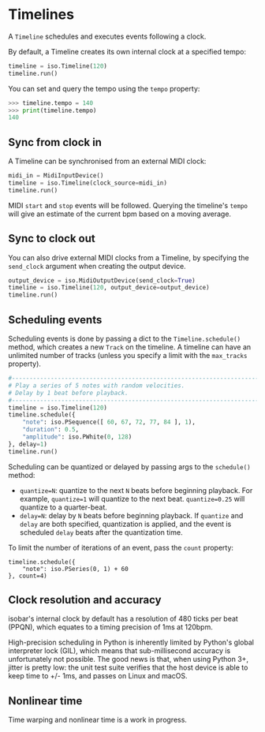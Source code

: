 # Timelines

A `Timeline` schedules and executes events following a clock.

By default, a Timeline creates its own internal clock at a specified tempo:

```python
timeline = iso.Timeline(120)
timeline.run()
```

You can set and query the tempo using the `tempo` property:

```python
>>> timeline.tempo = 140
>>> print(timeline.tempo)
140
```

## Sync from clock in

A Timeline can be synchronised from an external MIDI clock:

```python
midi_in = MidiInputDevice()
timeline = iso.Timeline(clock_source=midi_in)
timeline.run()
```

MIDI `start` and `stop` events will be followed. Querying the timeline's `tempo` will give an estimate of the current bpm based on a moving average.

## Sync to clock out

You can also drive external MIDI clocks from a Timeline, by specifying the `send_clock` argument when creating the output device.

```python
output_device = iso.MidiOutputDevice(send_clock=True)
timeline = iso.Timeline(120, output_device=output_device)
timeline.run()
```

## Scheduling events

Scheduling events is done by passing a dict to the `Timeline.schedule()` method, which creates a new `Track` on the timeline. A timeline can have an unlimited number of tracks (unless you specify a limit with the `max_tracks` property).  

```python
#--------------------------------------------------------------------------------
# Play a series of 5 notes with random velocities.
# Delay by 1 beat before playback.
#--------------------------------------------------------------------------------
timeline = iso.Timeline(120)
timeline.schedule({
    "note": iso.PSequence([ 60, 67, 72, 77, 84 ], 1),
    "duration": 0.5,
    "amplitude": iso.PWhite(0, 128)
}, delay=1)
timeline.run()
```

Scheduling can be quantized or delayed by passing args to the `schedule()` method:

- `quantize=N`: quantize to the next `N` beats before beginning playback. For example, `quantize=1` will quantize to the next beat. `quantize=0.25` will quantize to a quarter-beat.
- `delay=N`: delay by `N` beats before beginning playback. If `quantize` and `delay` are both specified, quantization is applied, and the event is scheduled `delay` beats after the quantization time.

To limit the number of iterations of an event, pass the `count` property:

```
timeline.schedule({
    "note": iso.PSeries(0, 1) + 60
}, count=4)
```

## Clock resolution and accuracy

isobar's internal clock by default has a resolution of 480 ticks per beat (PPQN), which equates to a timing precision of 1ms at 120bpm.

High-precision scheduling in Python is inherently limited by Python's global interpreter lock (GIL), which means that sub-millisecond accuracy is unfortunately not possible. The good news is that, when using Python 3+, jitter is pretty low: the unit test suite verifies that the host device is able to keep time to +/- 1ms, and passes on Linux and macOS. 

## Nonlinear time

Time warping and nonlinear time is a work in progress.


